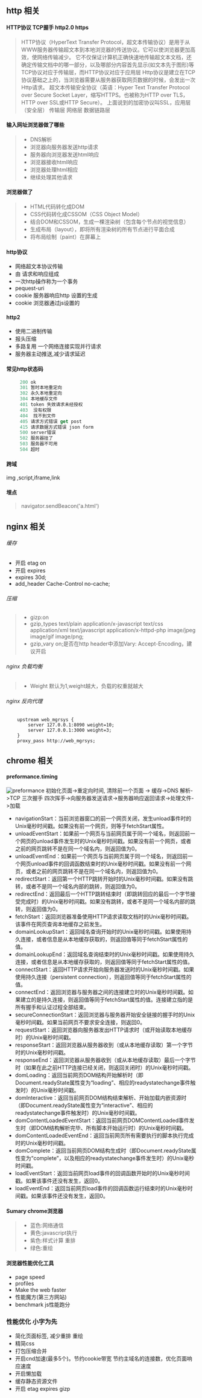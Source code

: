 ## http 相关

#### HTTP协议   TCP握手  http2.0  https
> HTTP协议（HyperText Transfer Protocol，超文本传输协议）是用于从WWW服务器传输超文本到本地浏览器的传送协议。它可以使浏览器更加高效，使网络传输减少。
> 它不仅保证计算机正确快速地传输超文本文档，还确定传输文档中的哪一部分，以及哪部分内容首先显示(如文本先于图形)等
> TCP协议对应于传输层，而HTTP协议对应于应用层
> Http协议是建立在TCP协议基础之上的，当浏览器需要从服务器获取网页数据的时候，会发出一次Http请求。
> 超文本传输安全协议（英语：Hyper Text Transfer Protocol over Secure Socket Layer，缩写HTTPS。也被称为HTTP over TLS，HTTP over SSL或HTTP Secure）。 上面说到的加密协议叫SSL，应用层（安全层） 传输层 网络层 数据链路层

#### 输入网址浏览器做了哪些
>*    DNS解析
>*    浏览器向服务器发送http请求
>*    服务器向浏览器发送html响应
>*    浏览器接收html响应
>*    浏览器处理html相应
>*    继续处理其他请求

#### 浏览器做了
>* HTML代码转化成DOM
>* CSS代码转化成CSSOM（CSS Object Model）
>* 结合DOM和CSSOM，生成一棵渲染树（包含每个节点的视觉信息）
>* 生成布局（layout），即将所有渲染树的所有节点进行平面合成
>* 将布局绘制（paint）在屏幕上

#### http协议
*    网络超文本协议传输
*    由 请求和响应组成
*    一次http操作称为一个事务
*    pequest-uri
*    cookie 服务器响应http 设置的生成
*    cookie 浏览器通过js设置的

#### http2
*   使用二进制传输
*   报头压缩
*   多路复用 一个网络连接实现并行请求
*   服务器主动推送,减少请求延迟

####   常见http状态码
``` javascript
     200 ok
     301 暂时本地重定向
     302 永久本地重定向
     304 本地缓存文件
     401 token 失效请求未经授权
     403  没有权限
     404  找不到文件
     405 请求方式错误 get post
     415 请求数据方式错误 json form
     500 server错误
     502 服务器挂了
     503 服务器不可用
     504 超时
```

#### 跨域
img ,script,iframe,link

#### 埋点
> navigator.sendBeacon('a.html')

## nginx 相关

###### 缓存
* 开启 etag on
* 开启 expires
* expires 30d;
* add_header Cache-Control no-cache;

###### 压缩
>* gizp:on
>* gzip_types text/plain application/x-javascript text/css application/xml text/javascript application/x-httpd-php image/jpeg image/gif image/png;
>* gzip_vary on;是否在http header中添加Vary: Accept-Encoding，建议开启

###### nginx 负载均衡
>* Weight 默认为1,weight越大，负载的权重就越大

######  nginx 反向代理
```javacript
    upstream web_mgrsys {
        server 127.0.0.1:8090 weight=10;
        server 127.0.0.1:3000 weight=3;
    }
    proxy_pass http://web_mgrsys;
```

## chrome 相关
#### preformance.timing
![preformance](img/timing-overview.png)
初始化页面->重定向时间, 清除前一个页面 -> 缓存->DNS 解析->TCP  三次握手 四次挥手->向服务器发送请求->服务器响应返回请求->处理文件->加载

* navigationStart：当前浏览器窗口的前一个网页关闭，发生unload事件时的Unix毫秒时间戳。如果没有前一个网页，则等于fetchStart属性。
* unloadEventStart：如果前一个网页与当前网页属于同一个域名，则返回前一个网页的unload事件发生时的Unix毫秒时间戳。如果没有前一个网页，或者之前的网页跳转不是在同一个域名内，则返回值为0。
* unloadEventEnd：如果前一个网页与当前网页属于同一个域名，则返回前一个网页unload事件的回调函数结束时的Unix毫秒时间戳。如果没有前一个网页，或者之前的网页跳转不是在同一个域名内，则返回值为0。
* redirectStart：返回第一个HTTP跳转开始时的Unix毫秒时间戳。如果没有跳转，或者不是同一个域名内部的跳转，则返回值为0。
* redirectEnd：返回最后一个HTTP跳转结束时（即跳转回应的最后一个字节接受完成时）的Unix毫秒时间戳。如果没有跳转，或者不是同一个域名内部的跳转，则返回值为0。
* fetchStart：返回浏览器准备使用HTTP请求读取文档时的Unix毫秒时间戳。该事件在网页查询本地缓存之前发生。
* domainLookupStart：返回域名查询开始时的Unix毫秒时间戳。如果使用持久连接，或者信息是从本地缓存获取的，则返回值等同于fetchStart属性的值。
* domainLookupEnd：返回域名查询结束时的Unix毫秒时间戳。如果使用持久连接，或者信息是从本地缓存获取的，则返回值等同于fetchStart属性的值。
* connectStart：返回HTTP请求开始向服务器发送时的Unix毫秒时间戳。如果使用持久连接（persistent connection），则返回值等同于fetchStart属性的值。
* connectEnd：返回浏览器与服务器之间的连接建立时的Unix毫秒时间戳。如果建立的是持久连接，则返回值等同于fetchStart属性的值。连接建立指的是所有握手和认证过程全部结束。
* secureConnectionStart：返回浏览器与服务器开始安全链接的握手时的Unix毫秒时间戳。如果当前网页不要求安全连接，则返回0。
* requestStart：返回浏览器向服务器发出HTTP请求时（或开始读取本地缓存时）的Unix毫秒时间戳。
* responseStart：返回浏览器从服务器收到（或从本地缓存读取）第一个字节时的Unix毫秒时间戳。
* responseEnd：返回浏览器从服务器收到（或从本地缓存读取）最后一个字节时（如果在此之前HTTP连接已经关闭，则返回关闭时）的Unix毫秒时间戳。
* domLoading：返回当前网页DOM结构开始解析时（即Document.readyState属性变为“loading”、相应的readystatechange事件触发时）的Unix毫秒时间戳。
* domInteractive：返回当前网页DOM结构结束解析、开始加载内嵌资源时（即Document.readyState属性变为“interactive”、相应的readystatechange事件触发时）的Unix毫秒时间戳。
* domContentLoadedEventStart：返回当前网页DOMContentLoaded事件发生时（即DOM结构解析完毕、所有脚本开始运行时）的Unix毫秒时间戳。
* domContentLoadedEventEnd：返回当前网页所有需要执行的脚本执行完成时的Unix毫秒时间戳。
* domComplete：返回当前网页DOM结构生成时（即Document.readyState属性变为“complete”，以及相应的readystatechange事件发生时）的Unix毫秒时间戳。
* loadEventStart：返回当前网页load事件的回调函数开始时的Unix毫秒时间戳。如果该事件还没有发生，返回0。
* loadEventEnd：返回当前网页load事件的回调函数运行结束时的Unix毫秒时间戳。如果该事件还没有发生，返回0。



#### Sumary chrome浏览器
>* 蓝色:网络通信 
>* 黄色:javascript执行
>* 紫色:样式计算 重排
>* 绿色:重绘

#### 浏览器性能优化工具
* page speed
* profiles
* Make the web faster
* 性能魔方(第三方网站)
* benchmark  js性能跑分

### 性能优化 小字为先
* 简化页面标签, 减少重排 重绘
* 精简css 
* 打包压缩合并 
* 开启cnd加速(最多5个)。节约cookie带宽  节约主域名的连接数，优化页面响应速度
* 开启懒加载
* 缓存静态资源文件
* 开启 etag expires gizp









